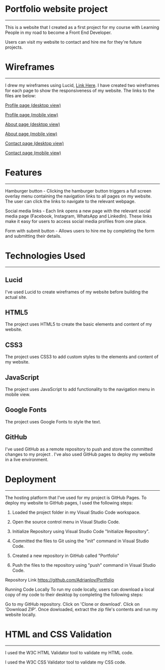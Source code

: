 # Portfolio website project
___


This is a website that I created as a first project for my course with Learning People 
in my road to become a Front End Developer.

Users can visit my website to contact and hire me for they're future projects.


# Wireframes
___


I drew my wireframes using Lucid, [Link Here](https://lucid.app/). I have created two wireframes for each page to show the responsiveness of my website. The links to the files are below:

[Profile page (desktop view)](https://github.com/Adrianlov/Portfolio/blob/main/WireFrames/About%20Page%20Desktop%20View.jpeg) <br/>

[Profile page (mobile view)](https://github.com/Adrianlov/Portfolio/blob/main/WireFrames/Home%20Page%20Mobile%20View.jpeg) <br/>

[About page (desktop view)](https://github.com/Adrianlov/Portfolio/blob/main/WireFrames/About%20Page%20Desktop%20View.jpeg) <br/>

[About page (mobile view)](https://github.com/Adrianlov/Portfolio/blob/main/WireFrames/About%20Page%20Desktop%20View.jpeg) <br/>

[Contact page (desktop view)](https://github.com/Adrianlov/Portfolio/blob/main/WireFrames/Contact%20Page%20Desktop%20View.jpeg) <br/>

[Contact page (mobile view)](https://github.com/Adrianlov/Portfolio/blob/main/WireFrames/Contact%20Page%20Mobile%20View.jpeg) <br/>


# Features
___


 Hamburger button - Clicking the hamburger button triggers a full screen overlay menu containing the navigation links to all pages on my website. The user can click the links to navigate to the relevant webpage.

 Social media links - Each link opens a new page with the relevant social media page (Facebook, Instagram, WhatsApp and LinkedIn). These links make it easy for users to access social media profiles from one place. 


 Form with submit button - Allows users to hire me by completing the form and submitting their details. 



# Technologies Used
___

## Lucid <br/>
I've used Lucid to create wireframes of my website before building the actual site.<br/>
## HTML5<br/>
The project uses HTML5 to create the basic elements and content of my website.<br/>
## CSS3<br/>
The project uses CSS3 to add custom styles to the elements and content of my website.<br/>
## JavaScript<br/>
The project uses JavaScript  to add functionality to the navigation menu in mobile view.<br/>
## Google Fonts<br/>
The project uses Google Fonts to style the text.<br/>
## GitHub<br/>
I've used GitHub as a remote repository to push and store the committed changes to my project . I've also used GitHub pages to deploy my website in a live environment.



# Deployment
___


The hosting platform that I've used for my project is GitHub Pages. To deploy my website to GitHub pages, I used the following steps:

1. Loaded the project folder in my Visual Studio Code workspace.

2. Open the source control menu in Visual Studio Code.

3. Initialize Repository using Visual Studio Code "Initialize Repository".

4. Committed the files to Git using the "init" command in Visual Studio Code.

5. Created a new repository in GitHub called "Portfolio"

6. Push the files to the repository using "push" command in Visual Studio Code.



Repository Link
https://github.com/Adrianlov/Portfolio

Running Code Locally
To run my code locally, users can download a local copy of my code to their desktop by completing the following steps:

Go to my GitHub repository.
Click on 'Clone or download'.
Click on 'Download ZIP'.
Once dowloaded, extract the zip file's contents and run my website locally.


# HTML and CSS Validation
___


I used the W3C HTML Validator tool to validate my HTML code.

I used the W3C CSS Validator tool to validate my CSS code.